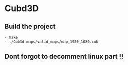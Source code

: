# Cubd3D

## Build the project
	- make
	- ./Cub3d maps/valid_maps/map_1920_1080.cub

## Dont forgot to decomment linux part !!
